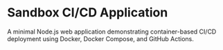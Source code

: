 # Sandbox CI/CD Application

A minimal Node.js web application demonstrating container-based CI/CD deployment using Docker, Docker Compose, and GitHub Actions.
